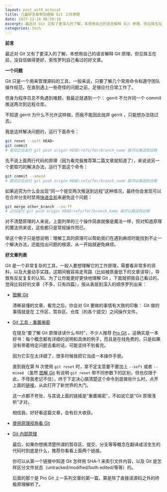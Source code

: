 ```yaml
---
layout: post_with_octocat
title: 几篇好文章帮你理解 Git 工作原理
date: 2017-12-16 06:50:10
excerpt: 最近对 Git 又有了更深入的了解，本想用自己的语言解释 Git 原理，但见珠玉在前，没自信做得更好，索性罗列自己看过的好文章
categories: tech
---
```


**前言**

最近对 Git 又有了更深入的了解，本想用自己的语言解释 Git 原理，但见珠玉在前，没自信做得更好，索性罗列自己看过的好文章。

**一个问题**

Git 只是一个用来管理源码的工具，一般来说，只要了解几个常用命令和遵守团队操作规范，在直到遇上一些奇怪的问题之前，足够应付日常工作了。

但身为程序员总不免遇到难题，我最近就遇到一个： gerrit 不允许同一个 commit 推送两次到远程仓库。

不知道 gerrit 为什么不允许这样做，而我不能因此抛弃 gerrit ，只能想办法绕过去。

我是这样解决问题的，运行下面命令：

```bash
git reset --soft HEAD~
git commit
# 提交之后运行 git push origin HEAD:refs/for/branch_name 就可以推送到远程
```

先不说上面两行代码的原理（因为看完我推荐第二篇文章就知道了），来说说另一个更取巧的解决办法，运行下面这个命令：
```bash
git commit --amend
# 提交之后运行 git push origin HEAD:refs/for/branch_name 就可以推送到远程
```

如果追究为什么会出现“同一个提交两次推送到远程”这种情况，最终你会发现可以在合并分支时禁用[快进合并](https://git-scm.com/book/zh/v2/Git-分支-分支的新建与合并)来避免这个问题：
```bash
git merge other_branch --no-ff
# 之后运行 git push origin HEAD:refs/for/branch_name 就可以推送到远程
```

对不清楚原理的人来说，上面列举的三个操作简直就像是魔法一样，但对知道原理的魔法师来说，这些都只是常规操作而已。

举这个例子只是想说明：理解工具的原理可以帮助我们在遇到麻烦时能找到不止一个解决办法，还能找出问题的根源，从一开始就避免麻烦。

**好文章列表**

Git 是一个非常复杂的工具，一般人要想理解它的工作原理，需要看非常多的资料，以及大量动手实践，这期间极容易走弯路（比如被质量低下的文章误导），导致有反反复复的认知。为了让你能更好更快地理解 Git ，下面就把我自己看过的，觉得比较好的文章（不多，只有四篇），按从表层到深入的顺序罗列出来：

- [图解 Git](https://marklodato.github.io/visual-git-guide/index-zh-cn.html?no-svg)
    
    清晰易懂的文章，看完之后，你会对 Git 要做的事情有大致的印象： Git 做的事情就是在 工作区、暂存区、仓库（的各个提交）之间操作文件。
- [Git 工具 - 重置揭密](https://git-scm.com/book/zh/v2/Git-工具-重置揭密)
    
    在提及“要了解 Git 原理该读什么书时”，不少人推荐 [Pro Git](https://git-scm.com/book/zh/v2) 。这确实是一本好书：每个概念都有详细的说明和具体的例子，而且是在线免费的。只是如果没有带着特定问题去看的话，可能坚持不到看完。
    
    因为它实在太详细了，很多时候我把它当成一本操作手册。
    
    直到我在第 N 次使用 `git reset` 时，拿不定主意要不要加上 `--soft` 或者 `--mixed` （虽然 [图解 Git](https://marklodato.github.io/visual-git-guide/index-zh-cn.html?no-svg) 有说明 `git reset` 带不同参数下的区别，但也仅限于此，不怪我老记不住），终于下定决心搞清楚这个命令到底做些什么时，点开上面的[链接](https://git-scm.com/book/zh/v2/Git-工具-重置揭密)，从此打开了新世界的大门。

    这一点都不夸张，与其说上面的链接是“重置揭密”，不如说它是“Git 原理浅析”才对。

    相信我，好好看这篇文章，会有巨大收获。

- [使用原理视角看 Git](https://blog.coding.net/blog/principle-of-Git#user-content-2-2-Mi4yIOaaguWtmOWMug=)
- [Git 内部原理](https://git-scm.com/book/zh/v2/Git-内部原理-底层命令和高层命令)

    最后，如果你想搞清楚所谓的暂存区、提交、分支等等概念在翻译成活生生的代码时到底是什么，推荐你看看上面两个链接。
    
    你可以从第一个链接中知道 Git 怎样用 SHA-1 来索引文件内容，以及 Git 是怎样区分文件状态（untracked/modified/both edited/等等）的。

    后面的那个是 Pro Git 上一系列文章的第一篇，算是除了直接读源码之外的终极原理解析了。